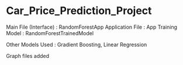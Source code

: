 # Car_Price_Prediction_Project

Main File (Interface) : RandomForestApp
Application File : App
Training Model : RandomForestTrainedModel

Other Models Used : Gradient Boosting, Linear Regression 

Graph files added
